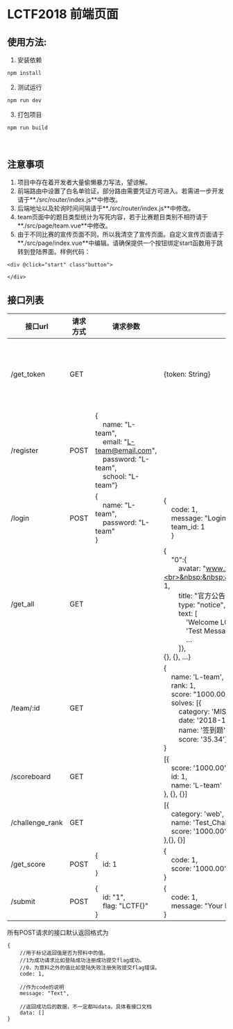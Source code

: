 # LCTF2018 前端页面

## 使用方法:

1. 安装依赖

```bash
npm install
```

2. 测试运行

 ```bash
 npm run dev
 ```

3. 打包项目

 ```bash
 npm run build
 ```

   ​

## 注意事项

1. 项目中存在着开发者大量偷懒暴力写法，望谅解。
2. 前端路由中设置了白名单验证，部分路由需要凭证方可进入。若需进一步开发请于**./src/router/index.js**中修改。
3. 后端地址以及轮询时间间隔请于**./src/router/index.js**中修改。
4. team页面中的题目类型统计为写死内容，若于比赛题目类别不相符请于**./src/page/team.vue**中修改。
5. 由于不同比赛的宣传页面不同，所以我清空了宣传页面。自定义宣传页面请于**./src/page/index.vue**中编辑。请确保提供一个按钮绑定start函数用于跳转到登陆界面。样例代码：
  ```vue
  <div @click="start" class"button">

  </div>
  ```





## 接口列表

| 接口url           | 请求方式 | 请求参数                                     | 响应参数                                     | 备注          |
| --------------- | ---- | ---------------------------------------- | ---------------------------------------- | ----------- |
| /get_token      | GET  |                                          | {token: String}                          | Django需要的CSRF Token。换框架注意删除。 |
| /register       | POST | {<br>&nbsp;&nbsp;&nbsp;&nbsp;name: "L-team",<br>&nbsp;&nbsp;&nbsp;&nbsp;email: "L-team@email.com",<br>&nbsp;&nbsp;&nbsp;&nbsp;password: "L-team",<br>&nbsp;&nbsp;&nbsp;&nbsp;school: "L-team"} |                                          | 注册接口        |
| /login          | POST | {<br>&nbsp;&nbsp;&nbsp;&nbsp;name: "L-team",<br>&nbsp;&nbsp;&nbsp;&nbsp;password: "L-team"<br>}         | {<br>&nbsp;&nbsp;&nbsp;&nbsp;code: 1,<br>&nbsp;&nbsp;&nbsp;&nbsp;message: "Login Success!",<br>&nbsp;&nbsp;&nbsp;&nbsp;team_id: 1<br>&nbsp;&nbsp;&nbsp;&nbsp;} | 登陆接口        |
| /get_all        | GET  |                                          | {<br>&nbsp;&nbsp;&nbsp;&nbsp;"0":{<br>&nbsp;&nbsp;&nbsp;&nbsp;&nbsp;&nbsp;&nbsp;&nbsp;avatar: "www.xxx.com/image.jpg",<br>&nbsp;&nbsp;&nbsp;&nbsp;&nbsp;&nbsp;&nbsp;&nbsp;done: 1,<br>&nbsp;&nbsp;&nbsp;&nbsp;&nbsp;&nbsp;&nbsp;&nbsp;title: "官方公告",<br>&nbsp;&nbsp;&nbsp;&nbsp;&nbsp;&nbsp;&nbsp;&nbsp;type: "notice",<br>&nbsp;&nbsp;&nbsp;&nbsp;&nbsp;&nbsp;&nbsp;&nbsp;text: [<br>&nbsp;&nbsp;&nbsp;&nbsp;&nbsp;&nbsp;&nbsp;&nbsp;&nbsp;&nbsp;&nbsp;&nbsp;'Welcome LCTF 2018',<br>&nbsp;&nbsp;&nbsp;&nbsp;&nbsp;&nbsp;&nbsp;&nbsp;&nbsp;&nbsp;&nbsp;&nbsp;'Test Message',<br>&nbsp;&nbsp;&nbsp;&nbsp;&nbsp;&nbsp;&nbsp;&nbsp;&nbsp;&nbsp;&nbsp;&nbsp;…<br>&nbsp;&nbsp;&nbsp;&nbsp;&nbsp;&nbsp;&nbsp;&nbsp;]},<br> {}, {}, …} | 请求题目接口      |
| /team/:id       | GET  |                                          | {<br>&nbsp;&nbsp;&nbsp;&nbsp;name: 'L-team',<br>&nbsp;&nbsp;&nbsp;&nbsp;rank: 1,<br>&nbsp;&nbsp;&nbsp;&nbsp;score: "1000.00",<br>&nbsp;&nbsp;&nbsp;&nbsp;solves: [{<br>&nbsp;&nbsp;&nbsp;&nbsp;&nbsp;&nbsp;&nbsp;&nbsp;category: 'MISC',<br>&nbsp;&nbsp;&nbsp;&nbsp;&nbsp;&nbsp;&nbsp;&nbsp;date: '2018-11-17 09:00:00',<br>&nbsp;&nbsp;&nbsp;&nbsp;&nbsp;&nbsp;&nbsp;&nbsp;name: '签到题',<br>&nbsp;&nbsp;&nbsp;&nbsp;&nbsp;&nbsp;&nbsp;&nbsp;score: '35.34'}, {}, {}]<br>} | 查询队伍接口      |
| /scoreboard     | GET  |                                          | [{<br>&nbsp;&nbsp;&nbsp;&nbsp;score: '1000.00',<br>&nbsp;&nbsp;&nbsp;&nbsp;id: 1,<br>&nbsp;&nbsp;&nbsp;&nbsp;name: 'L-team'<br>}, {}, {}] | 查询排行榜接口     |
| /challenge_rank | GET  |                                          | [{<br>&nbsp;&nbsp;&nbsp;&nbsp;category: 'web',<br>&nbsp;&nbsp;&nbsp;&nbsp;name: 'Test_Challenge',<br>&nbsp;&nbsp;&nbsp;&nbsp;score: '1000.00'<br>},{}, {}] | 查询题目榜接口     |
| /get_score      | POST | {<br>&nbsp;&nbsp;&nbsp;&nbsp;id: 1<br>}                             | {<br>&nbsp;&nbsp;&nbsp;&nbsp;code: 1,<br>&nbsp;&nbsp;&nbsp;&nbsp;score: '1000.00'<br>}              | 查询分数接口      |
| /submit         | POST | {<br>&nbsp;&nbsp;&nbsp;&nbsp;id: "1",<br>&nbsp;&nbsp;&nbsp;&nbsp;flag: "LCTF{}"<br>}                | {<br>&nbsp;&nbsp;&nbsp;&nbsp;code: 1,<br>&nbsp;&nbsp;&nbsp;&nbsp;message: "Your Flag is correct"<br>} | 提交flag接口    |



所有POST请求的接口默认返回格式为

```
{
    //用于标记返回值是否为预料中的值。
    //1为成功请求比如登陆成功注册成功提交flag成功。
    //0，为意料之外的值比如登陆失败注册失败提交flag错误。
    code: 1, 
    
    //作为code的说明
    message: "Text", 
    
    //返回成功后的数据，不一定都叫data，具体看接口文档
    data: [] 
}
```

